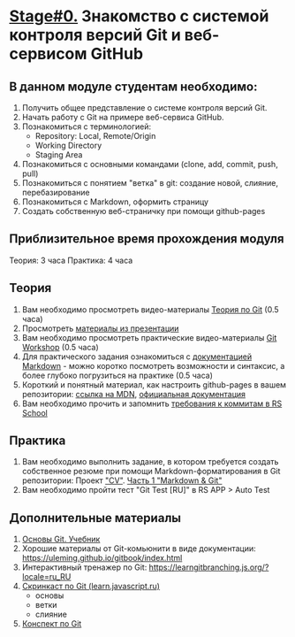 # [Stage#0.](../../) Знакомство с системой контроля версий Git и веб-сервисом GitHub
## В данном модуле студентам необходимо:
1. Получить общее представление о системе контроля версий Git.
2. Начать работу с Git на примере веб-сервиса GitHub.
3. Познакомиться с терминологией:
    - Repository: Local, Remote/Origin
    - Working Directory
    - Staging Area
3. Познакомиться c основными командами (clone, add, commit, push, pull)
4. Познакомиться c понятием "ветка" в git: создание новой, слияние, перебазирование
5. Познакомиться с Markdown, оформить страницу
6. Создать собственную веб-страничку при помощи github-pages

## Приблизительное время прохождения модуля
Теория: 3 часа
Практика: 4 часа

## Теория 
1. Вам необходимо просмотреть видео-материалы [Теория по Git](https://youtu.be/6e4fVpZNxGM) (0.5 часа)
2. Просмотреть [материалы из презентации](https://slides.com/anton_bely/saturday-talk#/2)
3. Вам необходимо просмотреть практические видео-материалы [Git Workshop](https://youtu.be/Dlr_E7WfA08) (0.5 часа)
4. Для практического задания ознакомиться с [документацией Markdown](https://guides.github.com/features/mastering-markdown/) - можно коротко посмотреть возможности и синтаксис, а более глубоко погрузиться на практике (0.5 часа)
5. Короткий и понятный материал, как настроить github-pages в вашем репозитории: [ссылка на MDN](https://developer.mozilla.org/ru/docs/Learn/Common_questions/Using_Github_pages#%D0%B7%D0%B0%D0%B3%D1%80%D1%83%D0%B7%D0%BA%D0%B0_%D1%84%D0%B0%D0%B9%D0%BB%D0%BE%D0%B2_%D0%BD%D0%B0_github), [официальная документация](https://pages.github.com/)
6. Вам необходимо прочить и запомнить [требования к коммитам в RS School](https://docs.rs.school/#/git-convention)

## Практика 
1. Вам необходимо выполнить задание, в котором требуется создать собственное резюме при помощи Markdown-форматирования в Git репозитории: Проект ["CV"](https://github.com/rolling-scopes-school/tasks/tree/master/tasks/cv). [Часть 1 "Markdown & Git"](https://github.com/rolling-scopes-school/tasks/blob/master/tasks/cv/git-markdown.md)
2. Вам необходимо пройти тест "Git Test [RU]" в RS APP > Auto Test

## Дополнительные материалы
1. [Основы Git. Учебник](https://git-scm.com/book/ru/v2/Введение-О-системе-контроля-версий)
2. Хорошие материалы от Git-комьюнити в виде документации: https://uleming.github.io/gitbook/index.html
3. Интерактивный тренажер по Git: https://learngitbranching.js.org/?locale=ru_RU
4. [Скринкаст по Git (learn.javascript.ru)](https://www.youtube.com/watch?v=W4hoc24K93E&list=PLDyvV36pndZFHXjXuwA_NywNrVQO0aQqb)
    - основы
    - ветки
    - слияние
5. [Конспект по Git](https://www.evernote.com/shard/s368/client/snv?noteGuid=b1359883-2b9e-419a-b9de-dd959fc05f05&noteKey=97c0f19486d851b3&sn=https%3A%2F%2Fwww.evernote.com%2Fshard%2Fs368%2Fsh%2Fb1359883-2b9e-419a-b9de-dd959fc05f05%2F97c0f19486d851b3&title=Git)

